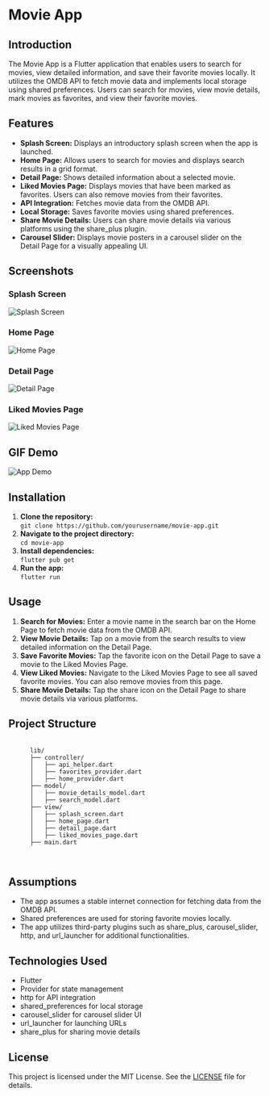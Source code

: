 <!DOCTYPE html>
<html lang="en">
<head>
  <meta charset="UTF-8">
  <meta name="viewport" content="width=device-width, initial-scale=1.0">
</head>
<body>
  <h1>Movie App</h1>

  <h2>Introduction</h2>

  <p>The Movie App is a Flutter application that enables users to search for movies, view detailed information, and save their favorite movies locally. It utilizes the OMDB API to fetch movie data and implements local storage using shared preferences. Users can search for movies, view movie details, mark movies as favorites, and view their favorite movies.</p>

  <h2>Features</h2>

  <ul>
    <li><strong>Splash Screen:</strong> Displays an introductory splash screen when the app is launched.</li>
    <li><strong>Home Page:</strong> Allows users to search for movies and displays search results in a grid format.</li>
    <li><strong>Detail Page:</strong> Shows detailed information about a selected movie.</li>
    <li><strong>Liked Movies Page:</strong> Displays movies that have been marked as favorites. Users can also remove movies from their favorites.</li>
    <li><strong>API Integration:</strong> Fetches movie data from the OMDB API.</li>
    <li><strong>Local Storage:</strong> Saves favorite movies using shared preferences.</li>
    <li><strong>Share Movie Details:</strong> Users can share movie details via various platforms using the share_plus plugin.</li>
    <li><strong>Carousel Slider:</strong> Displays movie posters in a carousel slider on the Detail Page for a visually appealing UI.</li>
  </ul>

  <h2>Screenshots</h2>

  <h3>Splash Screen</h3>
  <img src="screenshots/splash_screen.png" alt="Splash Screen">

  <h3>Home Page</h3>
  <img src="screenshots/home_page.png" alt="Home Page">

  <h3>Detail Page</h3>
  <img src="screenshots/detail_page.png" alt="Detail Page">

  <h3>Liked Movies Page</h3>
  <img src="screenshots/liked_movies_page.png" alt="Liked Movies Page">

  <h2>GIF Demo</h2>

  <img src="screenshots/app_demo.gif" alt="App Demo">

  <h2>Installation</h2>

  <ol>
    <li><strong>Clone the repository:</strong><br>
      <code>git clone https://github.com/yourusername/movie-app.git</code></li>
    <li><strong>Navigate to the project directory:</strong><br>
      <code>cd movie-app</code></li>
    <li><strong>Install dependencies:</strong><br>
      <code>flutter pub get</code></li>
    <li><strong>Run the app:</strong><br>
      <code>flutter run</code></li>
  </ol>

  <h2>Usage</h2>

  <ol>
    <li><strong>Search for Movies:</strong> Enter a movie name in the search bar on the Home Page to fetch movie data from the OMDB API.</li>
    <li><strong>View Movie Details:</strong> Tap on a movie from the search results to view detailed information on the Detail Page.</li>
    <li><strong>Save Favorite Movies:</strong> Tap the favorite icon on the Detail Page to save a movie to the Liked Movies Page.</li>
    <li><strong>View Liked Movies:</strong> Navigate to the Liked Movies Page to see all saved favorite movies. You can also remove movies from this page.</li>
    <li><strong>Share Movie Details:</strong> Tap the share icon on the Detail Page to share movie details via various platforms.</li>
  </ol>

  <h2>Project Structure</h2>

  <pre>
    <code>
      lib/
      ├── controller/
      │   ├── api_helper.dart
      │   ├── favorites_provider.dart
      │   ├── home_provider.dart
      ├── model/
      │   ├── movie_details_model.dart
      │   ├── search_model.dart
      ├── view/
      │   ├── splash_screen.dart
      │   ├── home_page.dart
      │   ├── detail_page.dart
      │   ├── liked_movies_page.dart
      ├── main.dart
    </code>
  </pre>

  <h2>Assumptions</h2>

  <ul>
    <li>The app assumes a stable internet connection for fetching data from the OMDB API.</li>
    <li>Shared preferences are used for storing favorite movies locally.</li>
    <li>The app utilizes third-party plugins such as share_plus, carousel_slider, http, and url_launcher for additional functionalities.</li>
  </ul>

  <h2>Technologies Used</h2>

  <ul>
    <li>Flutter</li>
    <li>Provider for state management</li>
    <li>http for API integration</li>
    <li>shared_preferences for local storage</li>
    <li>carousel_slider for carousel slider UI</li>
    <li>url_launcher for launching URLs</li>
    <li>share_plus for sharing movie details</li>
  </ul>

  <h2>License</h2>

  <p>This project is licensed under the MIT License. See the <a href="LICENSE">LICENSE</a> file for details.</p>
</body>
</html>
